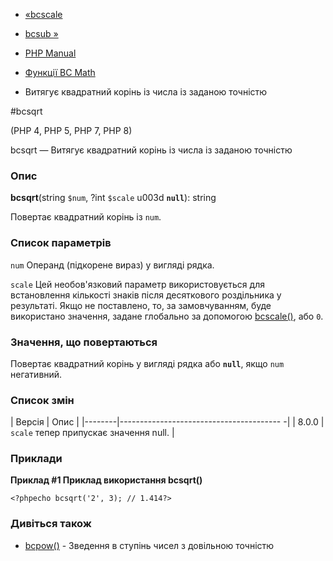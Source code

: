 - [«bcscale](function.bcscale.md)
- [bcsub »](function.bcsub.md)

- [PHP Manual](index.md)
- [Функції BC Math](ref.bc.md)
- Витягує квадратний корінь із числа із заданою точністю

#bcsqrt

(PHP 4, PHP 5, PHP 7, PHP 8)

bcsqrt — Витягує квадратний корінь із числа із заданою точністю

### Опис

**bcsqrt**(string `$num`, ?int `$scale` u003d **`null`**): string

Повертає квадратний корінь із `num`.

### Список параметрів

`num`
Операнд (підкорене вираз) у вигляді рядка.

`scale`
Цей необов'язковий параметр використовується для встановлення кількості
знаків після десяткового роздільника у результаті. Якщо не поставлено, то,
за замовчуванням, буде використано значення, задане глобально за допомогою
[bcscale()](function.bcscale.md), або `0`.

### Значення, що повертаються

Повертає квадратний корінь у вигляді рядка або **`null`**, якщо `num`
негативний.

### Список змін

| Версія | Опис |
|--------|---------------------------------------- -|
| 8.0.0 | `scale` тепер припускає значення null. |

### Приклади

**Приклад #1 Приклад використання **bcsqrt()****

`<?phpecho bcsqrt('2', 3); // 1.414?> `

### Дивіться також

- [bcpow()](function.bcpow.md) - Зведення в ступінь чисел з
довільною точністю
